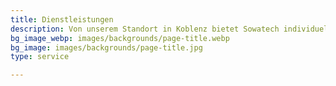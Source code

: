 ```yaml
---
title: Dienstleistungen
description: Von unserem Standort in Koblenz bietet Sowatech individuelle Softwareentwicklung und Datenbankentwicklung von Web-, Mobil- und Desktop-Applikationen.
bg_image_webp: images/backgrounds/page-title.webp
bg_image: images/backgrounds/page-title.jpg
type: service

---
```

